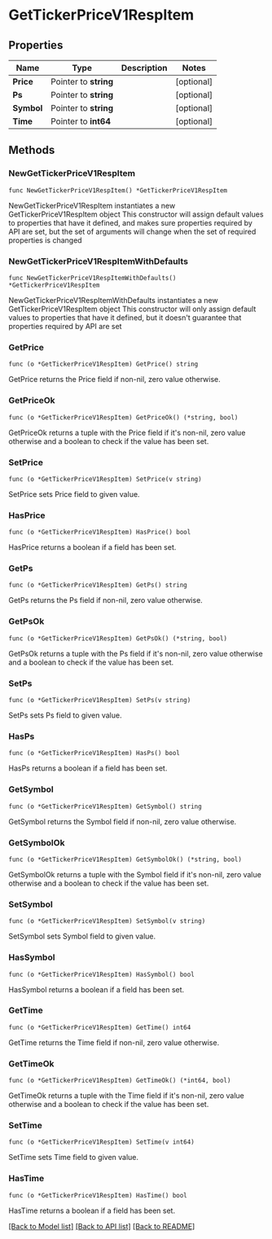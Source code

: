 # GetTickerPriceV1RespItem

## Properties

Name | Type | Description | Notes
------------ | ------------- | ------------- | -------------
**Price** | Pointer to **string** |  | [optional] 
**Ps** | Pointer to **string** |  | [optional] 
**Symbol** | Pointer to **string** |  | [optional] 
**Time** | Pointer to **int64** |  | [optional] 

## Methods

### NewGetTickerPriceV1RespItem

`func NewGetTickerPriceV1RespItem() *GetTickerPriceV1RespItem`

NewGetTickerPriceV1RespItem instantiates a new GetTickerPriceV1RespItem object
This constructor will assign default values to properties that have it defined,
and makes sure properties required by API are set, but the set of arguments
will change when the set of required properties is changed

### NewGetTickerPriceV1RespItemWithDefaults

`func NewGetTickerPriceV1RespItemWithDefaults() *GetTickerPriceV1RespItem`

NewGetTickerPriceV1RespItemWithDefaults instantiates a new GetTickerPriceV1RespItem object
This constructor will only assign default values to properties that have it defined,
but it doesn't guarantee that properties required by API are set

### GetPrice

`func (o *GetTickerPriceV1RespItem) GetPrice() string`

GetPrice returns the Price field if non-nil, zero value otherwise.

### GetPriceOk

`func (o *GetTickerPriceV1RespItem) GetPriceOk() (*string, bool)`

GetPriceOk returns a tuple with the Price field if it's non-nil, zero value otherwise
and a boolean to check if the value has been set.

### SetPrice

`func (o *GetTickerPriceV1RespItem) SetPrice(v string)`

SetPrice sets Price field to given value.

### HasPrice

`func (o *GetTickerPriceV1RespItem) HasPrice() bool`

HasPrice returns a boolean if a field has been set.

### GetPs

`func (o *GetTickerPriceV1RespItem) GetPs() string`

GetPs returns the Ps field if non-nil, zero value otherwise.

### GetPsOk

`func (o *GetTickerPriceV1RespItem) GetPsOk() (*string, bool)`

GetPsOk returns a tuple with the Ps field if it's non-nil, zero value otherwise
and a boolean to check if the value has been set.

### SetPs

`func (o *GetTickerPriceV1RespItem) SetPs(v string)`

SetPs sets Ps field to given value.

### HasPs

`func (o *GetTickerPriceV1RespItem) HasPs() bool`

HasPs returns a boolean if a field has been set.

### GetSymbol

`func (o *GetTickerPriceV1RespItem) GetSymbol() string`

GetSymbol returns the Symbol field if non-nil, zero value otherwise.

### GetSymbolOk

`func (o *GetTickerPriceV1RespItem) GetSymbolOk() (*string, bool)`

GetSymbolOk returns a tuple with the Symbol field if it's non-nil, zero value otherwise
and a boolean to check if the value has been set.

### SetSymbol

`func (o *GetTickerPriceV1RespItem) SetSymbol(v string)`

SetSymbol sets Symbol field to given value.

### HasSymbol

`func (o *GetTickerPriceV1RespItem) HasSymbol() bool`

HasSymbol returns a boolean if a field has been set.

### GetTime

`func (o *GetTickerPriceV1RespItem) GetTime() int64`

GetTime returns the Time field if non-nil, zero value otherwise.

### GetTimeOk

`func (o *GetTickerPriceV1RespItem) GetTimeOk() (*int64, bool)`

GetTimeOk returns a tuple with the Time field if it's non-nil, zero value otherwise
and a boolean to check if the value has been set.

### SetTime

`func (o *GetTickerPriceV1RespItem) SetTime(v int64)`

SetTime sets Time field to given value.

### HasTime

`func (o *GetTickerPriceV1RespItem) HasTime() bool`

HasTime returns a boolean if a field has been set.


[[Back to Model list]](../README.md#documentation-for-models) [[Back to API list]](../README.md#documentation-for-api-endpoints) [[Back to README]](../README.md)


